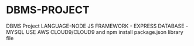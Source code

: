 # DBMS-PROJECT
DBMS Project
LANGUAGE-NODE JS
FRAMEWORK - EXPRESS
DATABASE -MYSQL
USE AWS CLOUD9/CLOUD9 and npm install package.json library file
